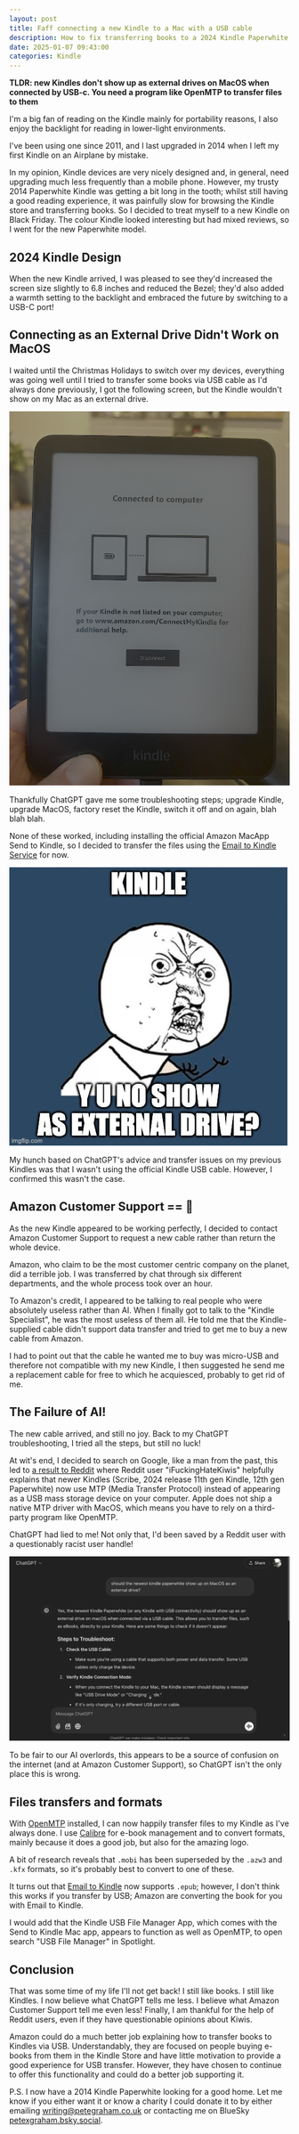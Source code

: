 ```yaml
---
layout: post
title: Faff connecting a new Kindle to a Mac with a USB cable
description: How to fix transferring books to a 2024 Kindle Paperwhite on MacOS with USB-c
date: 2025-01-07 09:43:00
categories: Kindle
---
```

**TLDR: new Kindles don't show up as external drives on MacOS when connected by USB-c. You need a program like OpenMTP to transfer files to them**

I'm a big fan of reading on the Kindle mainly for portability reasons, I also enjoy the backlight for reading in lower-light environments.

I've been using one since 2011, and I last upgraded in 2014 when I left my first Kindle on an Airplane by mistake.

In my opinion, Kindle devices are very nicely designed and, in general, need upgrading much less frequently than a mobile phone. However, my trusty 2014 Paperwhite Kindle was getting a bit long in the tooth; whilst still having a good reading experience, it was painfully slow for browsing the Kindle store and transferring books. So I decided to treat myself to a new Kindle on Black Friday. The colour Kindle looked interesting but had mixed reviews, so I went for the new Paperwhite model.

## 2024 Kindle Design

When the new Kindle arrived, I was pleased to see they'd increased the screen size slightly to 6.8 inches and reduced the Bezel; they'd also added a warmth setting to the backlight and embraced the future by switching to a USB-C port!

## Connecting as an External Drive Didn't Work on MacOS

I waited until the Christmas Holidays to switch over my devices, everything was going well until I tried to transfer some books via USB cable as I'd always done previously, I got the following screen, but the Kindle wouldn't show on my Mac as an external drive.

![Photo of kindle file transfer screen](/assets/images/posts/kindle-file-transfer.png)

Thankfully ChatGPT gave me some troubleshooting steps; upgrade Kindle, upgrade MacOS, factory reset the Kindle, switch it off and on again, blah blah blah. 

None of these worked, including installing the official Amazon MacApp Send to Kindle, so I decided to transfer the files using the [Email to Kindle Service](https://www.amazon.com/sendtokindle/email) for now.

![Kindle Y U No show as External Drive meme](/assets/images/posts/kindle_y_u_no.jpg)

My hunch based on ChatGPT's advice and transfer issues on my previous Kindles was that I wasn't using the official Kindle USB cable. However, I confirmed this wasn't the case.

## Amazon Customer Support == 💩

As the new Kindle appeared to be working perfectly, I decided to contact Amazon Customer Support to request a new cable rather than return the whole device.

Amazon, who claim to be the most customer centric company on the planet, did a terrible job. I was transferred by chat through six different departments, and the whole process took over an hour.

To Amazon's credit, I appeared to be talking to real people who were absolutely useless rather than AI. When I finally got to talk to the "Kindle Specialist", he was the most useless of them all. He told me that the Kindle-supplied cable didn't support data transfer and tried to get me to buy a new cable from Amazon. 

I had to point out that the cable he wanted me to buy was micro-USB and therefore not compatible with my new Kindle, I then suggested he send me a replacement cable for free to which he acquiesced, probably to get rid of me.

## The Failure of AI!

The new cable arrived, and still no joy. Back to my ChatGPT troubleshooting, I tried all the steps, but still no luck!

At wit's end, I decided to search on Google, like a man from the past, this led to [a result to Reddit](https://www.reddit.com/r/kindle/comments/1gb23jq/new_kindle_ereaders_no_longer_appear_on_computers/#:~:text=iFuckingHateKiwis,%E2%80%A2%202mo%20ago%20%E2%80%A2) where Reddit user "iFuckingHateKiwis" helpfully explains that newer Kindles (Scribe, 2024 release 11th gen Kindle, 12th gen Paperwhite) now use MTP (Media Transfer Protocol) instead of appearing as a USB mass storage device on your computer. Apple does not ship a native MTP driver with MacOS, which means you have to rely on a third-party program like OpenMTP.

ChatGPT had lied to me! Not only that, I'd been saved by a Reddit user with a questionably racist user handle!

![Photo of ChatGPT lying to my face](/assets/images/posts/chatgpt-lying.png)


To be fair to our AI overlords, this appears to be a source of confusion on the internet (and at Amazon Customer Support), so ChatGPT isn't the only place this is wrong.
## Files transfers and formats
With [OpenMTP](https://openmtp.ganeshrvel.com/) installed, I can now happily transfer files to my Kindle as I've always done. I use [Calibre](https://calibre-ebook.com/) for e-book management and to convert formats, mainly because it does a good job, but also for the amazing logo.

A bit of research reveals that `.mobi` has been superseded by the `.azw3` and `.kfx` formats, so it's probably best to convert to one of these.

It turns out that [Email to Kindle](https://www.amazon.com/sendtokindle/email) now supports `.epub`; however, I don't think this works if you transfer by USB; Amazon are converting the book for you with Email to Kindle.

I would add that the Kindle USB File Manager App, which comes with the Send to Kindle Mac app, appears to function as well as OpenMTP, to open search "USB File Manager" in Spotlight.

## Conclusion

That was some time of my life I'll not get back! I still like books. I still like Kindles. I now believe what ChatGPT tells me less. I believe what Amazon Customer Support tell me even less! Finally, I am thankful for the help of Reddit users, even if they have questionable opinions about Kiwis.

Amazon could do a much better job explaining how to transfer books to Kindles via USB. Understandably, they are focused on people buying e-books from them in the Kindle Store and have little motivation to provide a good experience for USB transfer. However, they have chosen to continue to offer this functionality and could do a better job supporting it.

P.S. I now have a 2014 Kindle Paperwhite looking for a good home. Let me know if you either want it or know a charity I could donate it to by either emailing [writing@petegraham.co.uk](mailto:writing@petegraham.co.uk) or contacting me on BlueSky [petexgraham.bsky.social](https://bsky.app/profile/petexgraham.bsky.social).